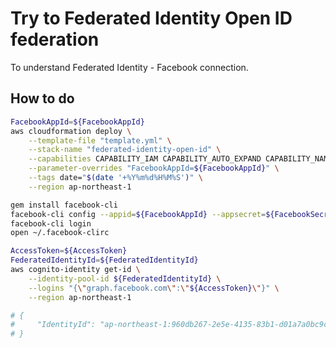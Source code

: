 # Try to Federated Identity Open ID federation

To understand Federated Identity - Facebook connection.

## How to do

```sh
FacebookAppId=${FacebookAppId}
aws cloudformation deploy \
    --template-file "template.yml" \
    --stack-name "federated-identity-open-id" \
    --capabilities CAPABILITY_IAM CAPABILITY_AUTO_EXPAND CAPABILITY_NAMED_IAM \
    --parameter-overrides "FacebookAppId=${FacebookAppId}" \
    --tags date="$(date '+%Y%m%d%H%M%S')" \
    --region ap-northeast-1
```

```sh
gem install facebook-cli
facebook-cli config --appid=${FacebookAppId} --appsecret=${FacebookSecret}
facebook-cli login
open ~/.facebook-clirc
```

```sh
AccessToken=${AccessToken}
FederatedIdentityId=${FederatedIdentityId}
aws cognito-identity get-id \
    --identity-pool-id ${FederatedIdentityId} \
    --logins "{\"graph.facebook.com\":\"${AccessToken}\"}" \
    --region ap-northeast-1

# {
#     "IdentityId": "ap-northeast-1:960db267-2e5e-4135-83b1-d01a7a0bc9c2"
# }
```
